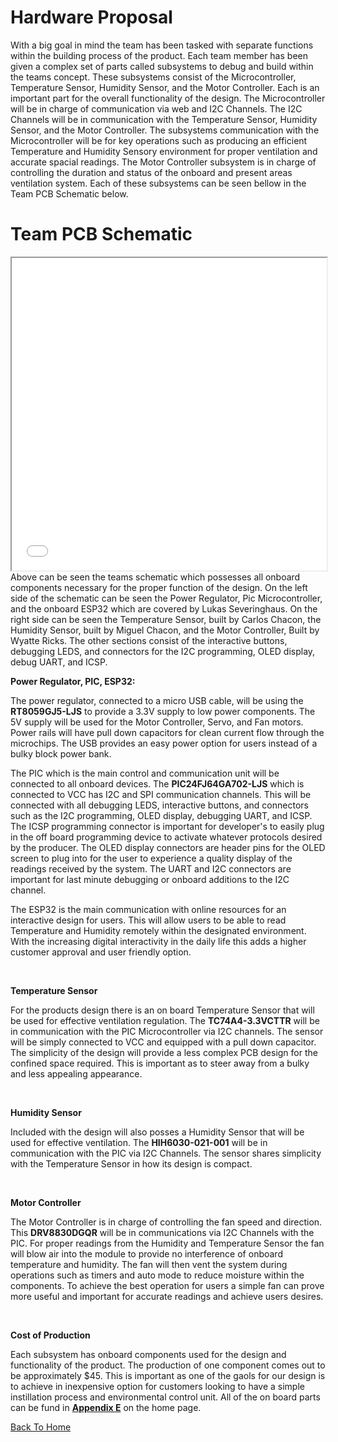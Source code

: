 # Hardware Proposal

With a big goal in mind the team has been tasked with separate functions within the building process of the product. Each team member has been given a complex set of parts called subsystems to debug and build within the teams concept. These subsystems consist of the Microcontroller, Temperature Sensor, Humidity Sensor, and the Motor Controller. Each is an important part for the overall functionality of the design. The Microcontroller will be in charge of communication via web and I2C Channels. The I2C Channels will be in communication with the Temperature Sensor, Humidity Sensor, and the Motor Controller. The subsystems communication with the Microcontroller will be for key operations such as producing an efficient Temperature and Humidity Sensory environment for proper ventilation and accurate spacial readings. The Motor Controller subsystem is in charge of controlling the duration and status of the onboard and present areas ventilation system. Each of these subsystems can be seen bellow in the Team PCB Schematic below. 


  <body>
    <h1>Team PCB Schematic</h1>
    <iframe src="media/314_team_schematic.pdf" width="100%" height="500px">
    </iframe>
  </body>


<br> 
Above can be seen the teams schematic which possesses all onboard components necessary for the proper function of the design. On the left side of the schematic can be seen the Power Regulator, Pic Microcontroller, and the onboard ESP32 which are covered by Lukas Severinghaus. On the right side can be seen the Temperature Sensor, built by Carlos Chacon, the Humidity Sensor, built by Miguel Chacon, and the Motor Controller, Built by Wyatte Ricks. The other sections consist of the interactive buttons, debugging LEDS, and connectors for the I2C programming, OLED display, debug UART, and ICSP. 

<br>

**Power Regulator, PIC, ESP32:**

The power regulator, connected to a micro USB cable, will be using the 
**RT8059GJ5-LJS** to provide a 3.3V supply to low power components. The 5V supply will be used for the Motor Controller, Servo, and Fan motors. Power rails will have pull down capacitors for clean current flow through the microchips. The USB provides an easy power option for users instead of a bulky block power bank.  

The PIC which is the main control and communication unit will be connected to all onboard devices. The **PIC24FJ64GA702-LJS** which is connected to VCC has I2C and SPI communication channels. This will be connected with all debugging LEDS, interactive buttons, and connectors such as the I2C programming, OLED display, debugging UART, and ICSP. The ICSP programming connector is important for developer's to easily plug in the off board programming device to activate whatever protocols desired by the producer. The OLED display connectors are header pins for the OLED screen to plug into for the user to experience a quality display of the readings received by the system. The UART and I2C connectors are important for last minute debugging or onboard additions to the I2C channel.

The ESP32 is the main communication with online resources for an interactive design for users. This will allow users to be able to read Temperature and Humidity remotely within the designated environment. With the increasing digital interactivity in the daily life this adds a higher customer approval and user friendly option.

<br>

**Temperature Sensor**

For the products design there is an on board Temperature Sensor that will be used for effective ventilation regulation. The **TC74A4-3.3VCTTR** will be in communication with the PIC Microcontroller via I2C channels. The sensor will be simply connected to VCC and equipped with a pull down capacitor. The simplicity of the design will provide a less complex PCB design for the confined space required. This is important as to steer away from a bulky and less appealing appearance. 

<br>

**Humidity Sensor**

Included with the design will also posses a Humidity Sensor that will be used for effective ventilation. The **HIH6030-021-001** will be in communication with the PIC via I2C Channels. The sensor shares simplicity with the Temperature Sensor in how its design is compact. 

<br>

**Motor Controller**

The Motor Controller is in charge of controlling the fan speed and direction. This **DRV8830DGQR** will be in communications via I2C Channels with the PIC. For proper readings from the Humidity and Temperature Sensor the fan will blow air into the module to provide no interference of onboard temperature and humidity. The fan will then vent the system during operations such as timers and auto mode to reduce moisture within the components. To achieve the best operation for users a simple fan can prove more useful and important for accurate readings and achieve users desires.

<br>

**Cost of Production**

Each subsystem has onboard components used for the design and functionality of the product. The production of one component comes out to be approximately $45. This is important as one of the gaols for our design is to achieve in inexpensive option for customers looking to have a simple instillation process and environmental control unit. All of the on board parts can be fund in [**Appendix E**](appendix-e-billofmaterials) on the home page.  

 [Back To Home](index)